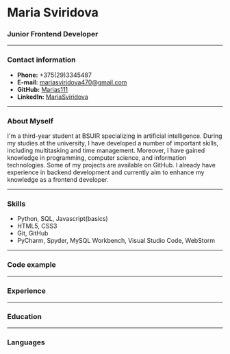# Maria Sviridova
###  Junior Frontend Developer
***
### Contact information
* **Phone:** +375(29)3345487
* **E-mail:** mariasviridova470@gmail.com
* **GitHub:** [Marias111][tag1]
* **LinkedIn:** [MariaSviridova][tag2]
***  
### About Myself
I'm a third-year student at BSUIR specializing in artificial intelligence. During my studies at the university, I have developed a number of important skills, including multitasking and time management. Moreover, I have gained knowledge in programming, computer science, and information technologies. Some of my projects are available on GitHub. I already have experience in backend development and currently aim to enhance my knowledge as a frontend developer.
***
### Skills
* Python, SQL, Javascript(basics)
* HTML5, CSS3
* Git, GitHub
* PyCharm, Spyder, MySQL Workbench, Visual Studio Code, WebStorm
***
### Code example

***
### Experience

***
### Education

***
### Languages


[tag1]: https://github.com/MariaS111
[tag2]: https://www.linkedin.com/in/maria-sviridova-006bba234
